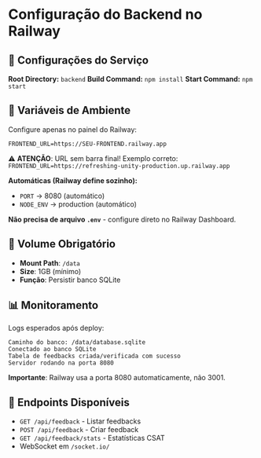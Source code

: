 # Configuração do Backend no Railway

## 🔧 Configurações do Serviço

**Root Directory:** `backend`
**Build Command:** `npm install`
**Start Command:** `npm start`

## 🔐 Variáveis de Ambiente

Configure apenas no painel do Railway:

```env
FRONTEND_URL=https://SEU-FRONTEND.railway.app
```

⚠️ **ATENÇÃO**: URL sem barra final! Exemplo correto:
`FRONTEND_URL=https://refreshing-unity-production.up.railway.app`

**Automáticas (Railway define sozinho):**
- `PORT` → 8080 (automático)
- `NODE_ENV` → production (automático)

**Não precisa de arquivo `.env`** - configure direto no Railway Dashboard.

## 💾 Volume Obrigatório

- **Mount Path**: `/data`
- **Size**: 1GB (mínimo)
- **Função**: Persistir banco SQLite

## 📊 Monitoramento

Logs esperados após deploy:
```
Caminho do banco: /data/database.sqlite
Conectado ao banco SQLite
Tabela de feedbacks criada/verificada com sucesso
Servidor rodando na porta 8080
```

**Importante**: Railway usa a porta 8080 automaticamente, não 3001.

## 🔗 Endpoints Disponíveis

- `GET /api/feedback` - Listar feedbacks
- `POST /api/feedback` - Criar feedback
- `GET /api/feedback/stats` - Estatísticas CSAT
- WebSocket em `/socket.io/`